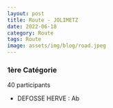 ```yaml
---
layout: post
title: Route - JOLIMETZ
date: 2022-06-18
category: Route
tags: Route
image: assets/img/blog/road.jpeg
---
```


### 1ère Catégorie
40 participants
- DEFOSSE HERVE : Ab
